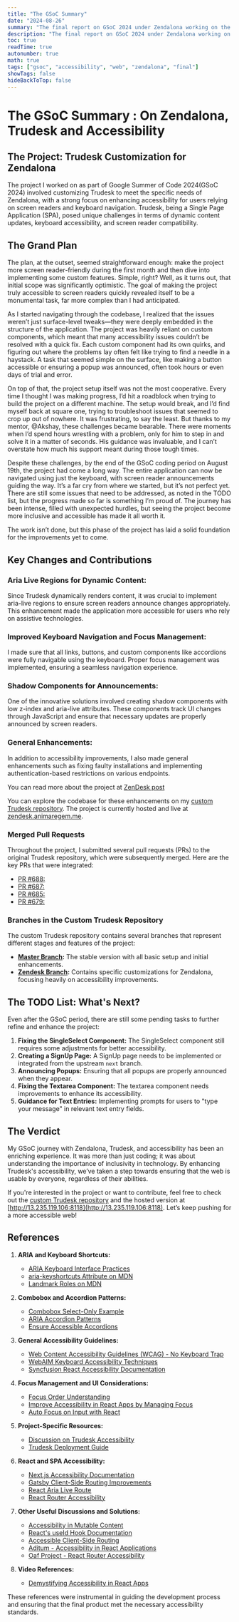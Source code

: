 ```yaml
---
title: "The GSoC Summary"
date: "2024-08-26"
summary: "The final report on GSoC 2024 under Zendalona working on the User Query Management Software"
description: "The final report on GSoC 2024 under Zendalona working on the User Query Management Software brief overview of web accessibility, Google Summer of Code, and more with Zendalona."
toc: true
readTime: true
autonumber: true
math: true
tags: ["gsoc", "accessibility", "web", "zendalona", "final"]
showTags: false
hideBackToTop: false
---
```


# The GSoC Summary : On Zendalona, Trudesk and Accessibility


## The Project: Trudesk Customization for Zendalona

The project I worked on as part of Google Summer of Code 2024(GSoC 2024) involved customizing Trudesk to meet the specific needs of Zendalona, with a strong focus on enhancing accessibility for users relying on screen readers and keyboard navigation. Trudesk, being a Single Page Application (SPA), posed unique challenges in terms of dynamic content updates, keyboard accessibility, and screen reader compatibility.

## The Grand Plan

The plan, at the outset, seemed straightforward enough: make the project more screen reader-friendly during the first month and then dive into implementing some custom features. Simple, right? Well, as it turns out, that initial scope was significantly optimistic. The goal of making the project truly accessible to screen readers quickly revealed itself to be a monumental task, far more complex than I had anticipated.

As I started navigating through the codebase, I realized that the issues weren’t just surface-level tweaks—they were deeply embedded in the structure of the application. The project was heavily reliant on custom components, which meant that many accessibility issues couldn’t be resolved with a quick fix. Each custom component had its own quirks, and figuring out where the problems lay often felt like trying to find a needle in a haystack. A task that seemed simple on the surface, like making a button accessible or ensuring a popup was announced, often took hours or even days of trial and error.

On top of that, the project setup itself was not the most cooperative. Every time I thought I was making progress, I’d hit a roadblock when trying to build the project on a different machine. The setup would break, and I’d find myself back at square one, trying to troubleshoot issues that seemed to crop up out of nowhere. It was frustrating, to say the least. But thanks to my mentor, @Akshay, these challenges became bearable. There were moments when I’d spend hours wrestling with a problem, only for him to step in and solve it in a matter of seconds. His guidance was invaluable, and I can’t overstate how much his support meant during those tough times.

Despite these challenges, by the end of the GSoC coding period on August 19th, the project had come a long way. The entire application can now be navigated using just the keyboard, with screen reader announcements guiding the way. It’s a far cry from where we started, but it’s not perfect yet. There are still some issues that need to be addressed, as noted in the TODO list, but the progress made so far is something I’m proud of. The journey has been intense, filled with unexpected hurdles, but seeing the project become more inclusive and accessible has made it all worth it.

The work isn’t done, but this phase of the project has laid a solid foundation for the improvements yet to come.

## Key Changes and Contributions

### Aria Live Regions for Dynamic Content:
   Since Trudesk dynamically renders content, it was crucial to implement aria-live regions to ensure screen readers announce changes appropriately. This enhancement made the application more accessible for users who rely on assistive technologies.

### Improved Keyboard Navigation and Focus Management:
   I made sure that all links, buttons, and custom components like accordions were fully navigable using the keyboard. Proper focus management was implemented, ensuring a seamless navigation experience.

### Shadow Components for Announcements:
   One of the innovative solutions involved creating shadow components with low z-index and aria-live attributes. These components track UI changes through JavaScript and ensure that necessary updates are properly announced by screen readers.

### General Enhancements:
   In addition to accessibility improvements, I also made general enhancements such as fixing faulty installations and implementing authentication-based restrictions on various endpoints.

You can read more about the project at [ZenDesk post](/docs/zendesk)

You can explore the codebase for these enhancements on my [custom Trudesk repository](https://github.com/anima-regem/trudesk). The project is currently hosted and live at [zendesk.animaregem.me](https://zendesk.animaregem.me).

### Merged Pull Requests

Throughout the project, I submitted several pull requests (PRs) to the original Trudesk repository, which were subsequently merged. Here are the key PRs that were integrated:

- [PR #688:](https://github.com/polonel/trudesk/pull/688)   
- [PR #687:](https://github.com/polonel/trudesk/pull/687)    
- [PR #685:](https://github.com/polonel/trudesk/pull/685)    
- [PR #679:](https://github.com/polonel/trudesk/pull/679)    

### Branches in the Custom Trudesk Repository

The custom Trudesk repository contains several branches that represent different stages and features of the project:

- **[Master Branch](https://github.com/anima-regem/trudesk/tree/master):** The stable version with all basic setup and initial enhancements.
- **[Zendesk Branch](https://github.com/anima-regem/trudesk/tree/zendesk):** Contains specific customizations for Zendalona, focusing heavily on accessibility improvements.

## The TODO List: What's Next?

Even after the GSoC period, there are still some pending tasks to further refine and enhance the project:

1. **Fixing the SingleSelect Component:** The SingleSelect component still requires some adjustments for better accessibility.
2. **Creating a SignUp Page:** A SignUp page needs to be implemented or integrated from the upstream `next` branch.
3. **Announcing Popups:** Ensuring that all popups are properly announced when they appear.
4. **Fixing the Textarea Component:** The textarea component needs improvements to enhance its accessibility.
5. **Guidance for Text Entries:** Implementing prompts for users to "type your message" in relevant text entry fields.

## The Verdict

My GSoC journey with Zendalona, Trudesk, and accessibility has been an enriching experience. It was more than just coding; it was about understanding the importance of inclusivity in technology. By enhancing Trudesk's accessibility, we’ve taken a step towards ensuring that the web is usable by everyone, regardless of their abilities.

If you're interested in the project or want to contribute, feel free to check out the [custom Trudesk repository](https://github.com/anima-regem/trudesk) and the hosted version at [http://13.235.119.106:8118](http://13.235.119.106:8118). Let’s keep pushing for a more accessible web!

## References


1. **ARIA and Keyboard Shortcuts:**
   - [ARIA Keyboard Interface Practices](https://www.w3.org/WAI/ARIA/apg/practices/keyboard-interface/#keyboardshortcuts)
   - [aria-keyshortcuts Attribute on MDN](https://developer.mozilla.org/en-US/docs/Web/Accessibility/ARIA/Attributes/aria-keyshortcuts)
   - [Landmark Roles on MDN](https://developer.mozilla.org/en-US/docs/Web/Accessibility/ARIA/Roles#3._landmark_roles)

2. **Combobox and Accordion Patterns:**
   - [Combobox Select-Only Example](https://www.w3.org/WAI/ARIA/apg/patterns/combobox/examples/combobox-select-only/)
   - [ARIA Accordion Patterns](https://www.w3.org/WAI/ARIA/apg/patterns/accordion/examples/accordion/)
   - [Ensure Accessible Accordions](https://universaldesign.ie/communications-digital/web-and-mobile-accessibility/web-accessibility-techniques/developers-introduction-and-index/ensure-custom-widgets-are-accessible/create-accessible-accordions)

3. **General Accessibility Guidelines:**
   - [Web Content Accessibility Guidelines (WCAG) - No Keyboard Trap](https://www.w3.org/TR/WCAG22/#no-keyboard-trap)
   - [WebAIM Keyboard Accessibility Techniques](https://webaim.org/techniques/keyboard/)
   - [Syncfusion React Accessibility Documentation](https://ej2.syncfusion.com/react/documentation/common/accessibility/)

4. **Focus Management and UI Considerations:**
   - [Focus Order Understanding](https://www.w3.org/WAI/WCAG21/Understanding/focus-order.html#techniques)
   - [Improve Accessibility in React Apps by Managing Focus](https://medium.com/swlh/improve-accessibility-in-your-react-app-by-managing-focus-in-mutable-content-4ddf4ed92186)
   - [Auto Focus on Input with React](https://stackoverflow.com/a/46036043)

5. **Project-Specific Resources:**
   - [Discussion on Trudesk Accessibility](https://github.com/polonel/trudesk/discussions/674)
   - [Trudesk Deployment Guide](https://docs.trudesk.io/v1.2/getting-started/deployment/ubuntu-deployment)

6. **React and SPA Accessibility:**
   - [Next.js Accessibility Documentation](https://nextjs.org/docs/architecture/accessibility)
   - [Gatsby Client-Side Routing Improvements](https://www.gatsbyjs.com/blog/2020-02-10-accessible-client-side-routing-improvements/)
   - [React Aria Live Route](https://github.com/AlmeroSteyn/react-aria-live-route)
   - [React Router Accessibility](https://github.com/remix-run/react-router/issues/5210)

7. **Other Useful Discussions and Solutions:**
   - [Accessibility in Mutable Content](https://medium.com/swlh/improve-accessibility-in-your-react-app-by-managing-focus-in-mutable-content-4ddf4ed92186)
   - [React's useId Hook Documentation](https://legacy.reactjs.org/docs/hooks-reference.html#useid)
   - [Accessible Client-Side Routing](https://www.gatsbyjs.com/blog/2020-02-10-accessible-client-side-routing-improvements/)
   - [Aditum - Accessibility in React Applications](https://github.com/oslabs-beta/aditum)
   - [Oaf Project - React Router Accessibility](https://github.com/oaf-project/oaf-react-router)

8. **Video References:**
   - [Demystifying Accessibility in React Apps](https://www.youtube.com/watch?v=0ckOUBiuxVY&t=20655s)

These references were instrumental in guiding the development process and ensuring that the final product met the necessary accessibility standards.
